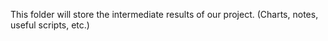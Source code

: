 This folder will store the intermediate results of our project. (Charts, notes, useful scripts, etc.)